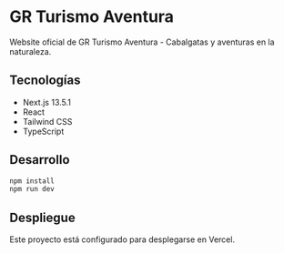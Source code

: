 # GR Turismo Aventura

Website oficial de GR Turismo Aventura - Cabalgatas y aventuras en la naturaleza.

## Tecnologías

- Next.js 13.5.1
- React
- Tailwind CSS
- TypeScript

## Desarrollo

```bash
npm install
npm run dev
```

## Despliegue

Este proyecto está configurado para desplegarse en Vercel.
